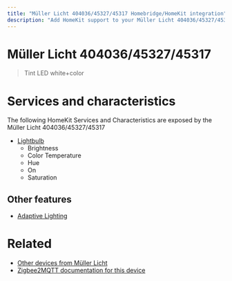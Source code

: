 ```yaml
---
title: "Müller Licht 404036/45327/45317 Homebridge/HomeKit integration"
description: "Add HomeKit support to your Müller Licht 404036/45327/45317, using Homebridge, Zigbee2MQTT and homebridge-z2m."
---
```

<!---
This file has been GENERATED using src/docgen/docgen.ts
DO NOT EDIT THIS FILE MANUALLY!
-->
# Müller Licht 404036/45327/45317
> Tint LED white+color


# Services and characteristics
The following HomeKit Services and Characteristics are exposed by
the Müller Licht 404036/45327/45317

* [Lightbulb](../../light.md)
  * Brightness
  * Color Temperature
  * Hue
  * On
  * Saturation


## Other features
* [Adaptive Lighting](../../light.md)


# Related
* [Other devices from Müller Licht](../index.md#muller_licht)
* [Zigbee2MQTT documentation for this device](https://www.zigbee2mqtt.io/devices/404036_45327_45317.html)